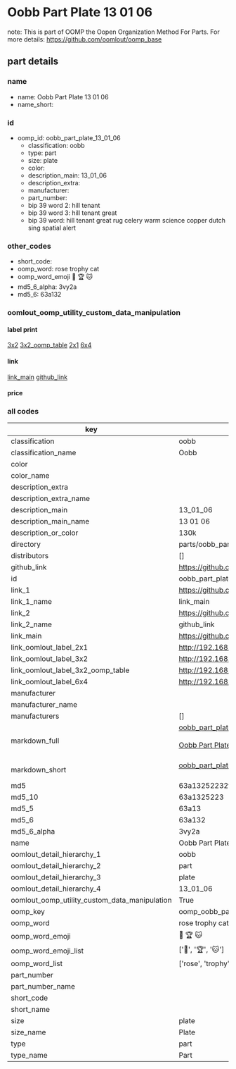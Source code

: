 # Oobb Part Plate 13 01 06  

note: This is part of OOMP the Oopen Organization Method For Parts. For more details: https://github.com/oomlout/oomp_base

##  part details





### name
* name: Oobb Part Plate 13 01 06
* name_short: 
### id
* oomp_id: oobb_part_plate_13_01_06
  * classification: oobb
  * type: part
  * size: plate
  * color: 
  * description_main: 13_01_06
  * description_extra: 
  * manufacturer: 
  * part_number: 
  * bip 39 word 2: hill tenant
  * bip 39 word 3: hill tenant great
  * bip 39 word: hill tenant great rug celery warm science copper dutch sing spatial alert

### other_codes
* short_code: 
* oomp_word: rose trophy cat
* oomp_word_emoji :rose: :trophy: :cat:
* md5_6_alpha: 3vy2a
* md5_6: 63a132






### oomlout_oomp_utility_custom_data_manipulation
#### label print
[3x2](http://192.168.1.245:1112/?label=oomp%203vy2a)
[3x2_oomp_table](http://192.168.1.107:1112/?label=oomp%203vy2a)
[2x1](http://192.168.1.242:1112/?label=oomp%203vy2a)
[6x4](http://192.168.1.55:1112/?label=oomp%203vy2a)    

#### link

[link_main](https://github.com/oomlout/oomlout_oomp_current_version_messy/tree/main/parts/oobb_part_plate_13_01_06) [github_link](https://github.com/oomlout/oomlout_oomp_part_src/tree/main/parts/oobb_part_plate_13_01_06)                             

#### price







### all codes 
| key | value |  
| --- | --- |  
| classification | oobb |  
| classification_name | Oobb |  
| color |  |  
| color_name |  |  
| description_extra |  |  
| description_extra_name |  |  
| description_main | 13_01_06 |  
| description_main_name | 13 01 06 |  
| description_or_color | 130k |  
| directory | parts/oobb_part_plate_13_01_06 |  
| distributors | [] |  
| github_link | https://github.com/oomlout/oomlout_oomp_part_src/tree/main/parts/oobb_part_plate_13_01_06 |  
| id | oobb_part_plate_13_01_06 |  
| link_1 | https://github.com/oomlout/oomlout_oomp_current_version_messy/tree/main/parts/oobb_part_plate_13_01_06 |  
| link_1_name | link_main |  
| link_2 | https://github.com/oomlout/oomlout_oomp_part_src/tree/main/parts/oobb_part_plate_13_01_06 |  
| link_2_name | github_link |  
| link_main | https://github.com/oomlout/oomlout_oomp_current_version_messy/tree/main/parts/oobb_part_plate_13_01_06 |  
| link_oomlout_label_2x1 | http://192.168.1.242:1112/?label=oomp%203vy2a |  
| link_oomlout_label_3x2 | http://192.168.1.245:1112/?label=oomp%203vy2a |  
| link_oomlout_label_3x2_oomp_table | http://192.168.1.107:1112/?label=oomp%203vy2a |  
| link_oomlout_label_6x4 | http://192.168.1.55:1112/?label=oomp%203vy2a |  
| manufacturer |  |  
| manufacturer_name |  |  
| manufacturers | [] |  
| markdown_full | [oobb_part_plate_13_01_06](https://github.com/oomlout/oomlout_oomp_current_version_messy/tree/main/parts/oobb_part_plate_13_01_06)<br>[](https://github.com/oomlout/oomlout_oomp_current_version_messy/tree/main/parts/oobb_part_plate_13_01_06)<br>[Oobb Part Plate 13 01 06](https://github.com/oomlout/oomlout_oomp_current_version_messy/tree/main/parts/oobb_part_plate_13_01_06)<br><br> |  
| markdown_short | [oobb_part_plate_13_01_06](https://github.com/oomlout/oomlout_oomp_current_version_messy/tree/main/parts/oobb_part_plate_13_01_06)<br><br> |  
| md5 | 63a13252232ff81fdc928bd0cc77c35d |  
| md5_10 | 63a1325223 |  
| md5_5 | 63a13 |  
| md5_6 | 63a132 |  
| md5_6_alpha | 3vy2a |  
| name | Oobb Part Plate 13 01 06 |  
| oomlout_detail_hierarchy_1 | oobb |  
| oomlout_detail_hierarchy_2 | part |  
| oomlout_detail_hierarchy_3 | plate |  
| oomlout_detail_hierarchy_4 | 13_01_06 |  
| oomlout_oomp_utility_custom_data_manipulation | True |  
| oomp_key | oomp_oobb_part_plate_13_01_06 |  
| oomp_word | rose trophy cat |  
| oomp_word_emoji | :rose: :trophy: :cat: |  
| oomp_word_emoji_list | [':rose:', ':trophy:', ':cat:'] |  
| oomp_word_list | ['rose', 'trophy', 'cat'] |  
| part_number |  |  
| part_number_name |  |  
| short_code |  |  
| short_name |  |  
| size | plate |  
| size_name | Plate |  
| type | part |  
| type_name | Part |  
